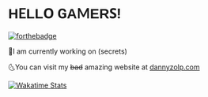  <link href="https://fonts.googleapis.com/css2?family=Alata&family=Lato&family=Lexend+Peta&family=Noto+Sans+JP&family=Open+Sans&family=Roboto&display=swap" rel="stylesheet">

<h1><span style="font-family: 'Alata', sans-serif;">H</span><span style="font-family: 'Lato', sans-serif;">E</span><span style="font-family: 'Lexend Peta', sans-serif;">L</span><span style="font-family: 'Noto Sans JP', sans-serif;">L</span><span style="font-family: 'Open Sans', sans-serif;">O</span> <span style="font-family: 'Roboto', sans-serif;">G</span><span style="font-family: 'Alata', sans-serif;">A</span><span style="font-family: 'Lato', sans-serif;">M</span><span style="font-family: 'Lexend Peta', sans-serif;">E</span><span style="font-family: 'Noto Sans JP', sans-serif;">R</span><span style="font-family: 'Open Sans', sans-serif;">S</span><span style="font-family: 'Roboto', sans-serif;">!</span>
</h1>

[![forthebadge](https://forthebadge.com/images/badges/reading-6th-grade-level.svg)](https://forthebadge.com)

🌛I am currently working on (secrets)

🌜You can visit my <strike>bad</strike> amazing website at [dannyzolp.com](https://dannyzolp.com/)

[![Wakatime Stats](https://github-readme-stats.vercel.app/api/wakatime?username=dannyzolp&theme=dark&show_icons=true)](https://wakatime.com/@dannyzolp)
